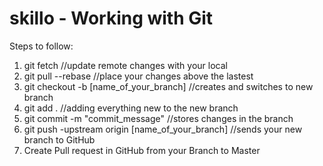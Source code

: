 # skillo - Working with Git

Steps to follow:

1. git fetch //update remote changes with your local
2. git pull --rebase //place your changes above the lastest
3. git checkout -b [name_of_your_branch] //creates and switches to new branch
4. git add . //adding everything new to the new branch
5. git commit -m "commit_message" //stores changes in the branch
6. git push -upstream origin [name_of_your_branch] //sends your new branch to GitHub
7. Create Pull request in GitHub from your Branch to Master
